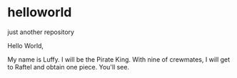 # helloworld
just another repository

Hello World,

My name is Luffy. I will be the Pirate King. With nine of crewmates, I will get to Raftel and obtain one piece. 
You'll see. 

